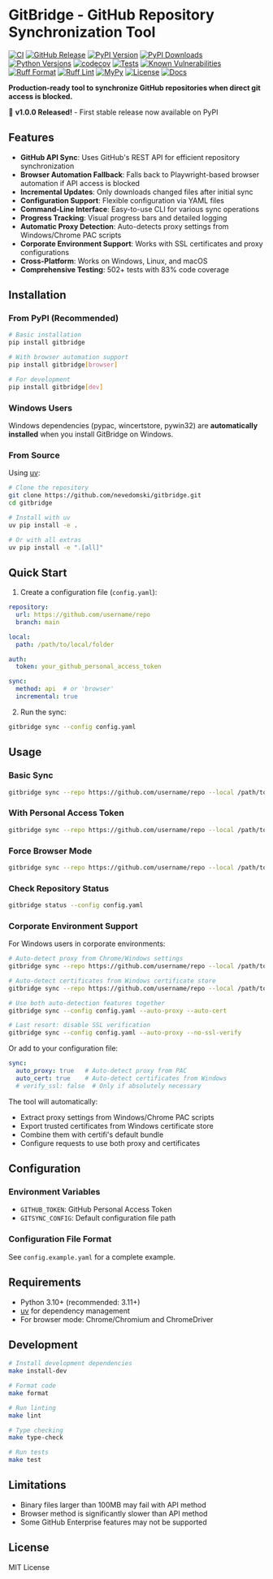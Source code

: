 # GitBridge - GitHub Repository Synchronization Tool

[![CI](https://github.com/nevedomski/gitBridge/workflows/CI/badge.svg)](https://github.com/nevedomski/gitBridge/actions)
[![GitHub Release](https://img.shields.io/github/v/release/nevedomski/gitbridge?include_prereleases&label=version)](https://github.com/nevedomski/gitbridge/releases)
[![PyPI Version](https://img.shields.io/pypi/v/gitbridge?label=pypi)](https://pypi.org/project/gitbridge/)
[![PyPI Downloads](https://img.shields.io/pypi/dm/gitbridge?label=downloads)](https://pypi.org/project/gitbridge/)
[![Python Versions](https://img.shields.io/pypi/pyversions/gitbridge)](https://pypi.org/project/gitbridge/)
[![codecov](https://codecov.io/gh/nevedomski/gitBridge/branch/main/graph/badge.svg)](https://codecov.io/gh/nevedomski/gitBridge)
[![Tests](https://img.shields.io/github/actions/workflow/status/nevedomski/gitbridge/ci.yml?branch=main&label=tests)](https://github.com/nevedomski/gitbridge/actions)
[![Known Vulnerabilities](https://snyk.io/test/github/nevedomski/gitbridge/badge.svg)](https://snyk.io/test/github/nevedomski/gitbridge)
[![Ruff Format](https://img.shields.io/github/actions/workflow/status/nevedomski/gitbridge/ruff-format.yml?branch=main&label=ruff%20format)](https://github.com/nevedomski/gitbridge/actions)
[![Ruff Lint](https://img.shields.io/github/actions/workflow/status/nevedomski/gitbridge/ruff-lint.yml?branch=main&label=ruff%20lint)](https://github.com/nevedomski/gitbridge/actions)
[![MyPy](https://img.shields.io/github/actions/workflow/status/nevedomski/gitbridge/mypy.yml?branch=main&label=mypy)](https://github.com/nevedomski/gitbridge/actions)
[![License](https://img.shields.io/github/license/nevedomski/gitbridge)](./LICENSE)
[![Docs](https://img.shields.io/badge/docs-github%20pages-blue)](https://nevedomski.github.io/gitBridge/)

**Production-ready tool to synchronize GitHub repositories when direct git access is blocked.**

🎉 **v1.0.0 Released!** - First stable release now available on PyPI

## Features

- **GitHub API Sync**: Uses GitHub's REST API for efficient repository synchronization
- **Browser Automation Fallback**: Falls back to Playwright-based browser automation if API access is blocked
- **Incremental Updates**: Only downloads changed files after initial sync
- **Configuration Support**: Flexible configuration via YAML files
- **Command-Line Interface**: Easy-to-use CLI for various sync operations
- **Progress Tracking**: Visual progress bars and detailed logging
- **Automatic Proxy Detection**: Auto-detects proxy settings from Windows/Chrome PAC scripts
- **Corporate Environment Support**: Works with SSL certificates and proxy configurations
- **Cross-Platform**: Works on Windows, Linux, and macOS
- **Comprehensive Testing**: 502+ tests with 83% code coverage

## Installation

### From PyPI (Recommended)

```bash
# Basic installation
pip install gitbridge

# With browser automation support
pip install gitbridge[browser]

# For development
pip install gitbridge[dev]
```

### Windows Users

Windows dependencies (pypac, wincertstore, pywin32) are **automatically installed** when you install GitBridge on Windows.

### From Source

Using [uv](https://github.com/astral-sh/uv):

```bash
# Clone the repository
git clone https://github.com/nevedomski/gitbridge.git
cd gitbridge

# Install with uv
uv pip install -e .

# Or with all extras
uv pip install -e ".[all]"
```

## Quick Start

1. Create a configuration file (`config.yaml`):

```yaml
repository:
  url: https://github.com/username/repo
  branch: main

local:
  path: /path/to/local/folder

auth:
  token: your_github_personal_access_token

sync:
  method: api  # or 'browser'
  incremental: true
```

2. Run the sync:

```bash
gitbridge sync --config config.yaml
```

## Usage

### Basic Sync
```bash
gitbridge sync --repo https://github.com/username/repo --local /path/to/local
```

### With Personal Access Token
```bash
gitbridge sync --repo https://github.com/username/repo --local /path/to/local --token YOUR_TOKEN
```

### Force Browser Mode
```bash
gitbridge sync --repo https://github.com/username/repo --local /path/to/local --method browser
```

### Check Repository Status
```bash
gitbridge status --config config.yaml
```

### Corporate Environment Support

For Windows users in corporate environments:

```bash
# Auto-detect proxy from Chrome/Windows settings
gitbridge sync --repo https://github.com/username/repo --local /path/to/local --auto-proxy

# Auto-detect certificates from Windows certificate store
gitbridge sync --repo https://github.com/username/repo --local /path/to/local --auto-cert

# Use both auto-detection features together
gitbridge sync --config config.yaml --auto-proxy --auto-cert

# Last resort: disable SSL verification
gitbridge sync --config config.yaml --auto-proxy --no-ssl-verify
```

Or add to your configuration file:

```yaml
sync:
  auto_proxy: true   # Auto-detect proxy from PAC
  auto_cert: true    # Auto-detect certificates from Windows
  # verify_ssl: false  # Only if absolutely necessary
```

The tool will automatically:
- Extract proxy settings from Windows/Chrome PAC scripts
- Export trusted certificates from Windows certificate store
- Combine them with certifi's default bundle
- Configure requests to use both proxy and certificates

## Configuration

### Environment Variables
- `GITHUB_TOKEN`: GitHub Personal Access Token
- `GITSYNC_CONFIG`: Default configuration file path

### Configuration File Format
See `config.example.yaml` for a complete example.

## Requirements

- Python 3.10+ (recommended: 3.11+)
- [uv](https://github.com/astral-sh/uv) for dependency management
- For browser mode: Chrome/Chromium and ChromeDriver

## Development

```bash
# Install development dependencies
make install-dev

# Format code
make format

# Run linting
make lint

# Type checking
make type-check

# Run tests
make test
```

## Limitations

- Binary files larger than 100MB may fail with API method
- Browser method is significantly slower than API method
- Some GitHub Enterprise features may not be supported

## License

MIT License